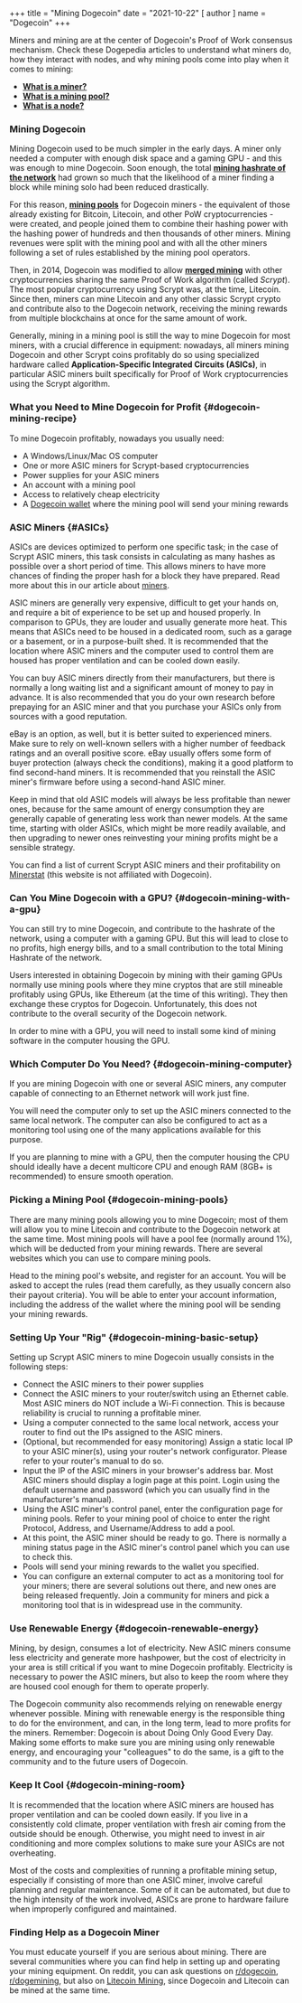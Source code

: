 +++
title = "Mining Dogecoin"
date = "2021-10-22"
[ author ]
  name = "Dogecoin"
+++

Miners and mining are at the center of Dogecoin's Proof of Work consensus mechanism. Check these Dogepedia articles to understand what miners do, how they interact with nodes, and why mining pools come into play when it comes to mining:

- [**What is a miner?**](/dogepedia/articles/what-is-a-miner/)
- [**What is a mining pool?**](/dogepedia/articles/what-is-a-mining-pool/)
- [**What is a node?**](/dogepedia/articles/what-is-a-node/)

### Mining Dogecoin
Mining Dogecoin used to be much simpler in the early days. A miner only needed a computer with enough disk space and a gaming GPU - and this was enough to mine Dogecoin. Soon enough, the total [**mining hashrate of the network**](/dogepedia/articles/what-is-a-miner/#hashing-power) had grown so much that the likelihood of a miner finding a block while mining solo had been reduced drastically. 

For this reason, [**mining pools**](/dogepedia/articles/what-is-a-mining-pool/) for Dogecoin miners - the equivalent of those already existing for Bitcoin, Litecoin, and other PoW cryptocurrencies - were created, and people joined them to combine their hashing power with the hashing power of hundreds and then thousands of other miners. Mining revenues were split with the mining pool and with all the other miners following a set of rules established by the mining pool operators.

Then, in 2014, Dogecoin was modified to allow [**merged mining**](/dogepedia/articles/what-is-a-miner/#merged-mining) with other cryptocurrencies sharing the same Proof of Work algorithm (called *Scrypt*). The most popular cryptocurrency using Scrypt was, at the time, Litecoin. Since then, miners can mine Litecoin and any other classic Scrypt crypto and contribute also to the Dogecoin network, receiving the mining rewards from multiple blockchains at once for the same amount of work.

Generally, mining in a mining pool is still the way to mine Dogecoin for most miners, with a crucial difference in equipment: nowadays, all miners mining Dogecoin and other Scrypt coins profitably do so using specialized hardware called **Application-Specific Integrated Circuits (ASICs)**, in particular ASIC miners built specifically for Proof of Work cryptocurrencies using the Scrypt algorithm.

### What you Need to Mine Dogecoin for Profit {#dogecoin-mining-recipe}
To mine Dogecoin profitably, nowadays you usually need:

- A Windows/Linux/Mac OS computer
- One or more ASIC miners for Scrypt-based cryptocurrencies
- Power supplies for your ASIC miners
- An account with a mining pool
- Access to relatively cheap electricity
- A [Dogecoin wallet](/dogepedia/articles/how-do-i-get-a-wallet/) where the mining pool will send your mining rewards

### ASIC Miners {#ASICs}
ASICs are devices optimized to perform one specific task; in the case of Scrypt ASIC miners, this task consists in calculating as many hashes as possible over a short period of time. This allows miners to have more chances of finding the proper hash for a block they have prepared. Read more about this in our article about [miners](/dogepedia/articles/what-is-a-miner/#the-role-of-miners).

ASIC miners are generally very expensive, difficult to get your hands on, and require a bit of experience to be set up and housed properly. In comparison to GPUs, they are louder and usually generate more heat. This means that ASICs need to be housed in a dedicated room, such as a garage or a basement, or in a purpose-built shed. It is recommended that the location where ASIC miners and the computer used to control them are housed has proper ventilation and can be cooled down easily.

You can buy ASIC miners directly from their manufacturers, but there is normally a long waiting list and a significant amount of money to pay in advance. It is also recommended that you do your own research before prepaying for an ASIC miner and that you purchase your ASICs only from sources with a good reputation. 

eBay is an option, as well, but it is better suited to experienced miners. Make sure to rely on well-known sellers with a higher number of feedback ratings and an overall positive score. eBay usually offers some form of buyer protection (always check the conditions), making it a good platform to find second-hand miners. It is recommended that you reinstall the ASIC miner's firmware before using a second-hand ASIC miner.

Keep in mind that old ASIC models will always be less profitable than newer ones, because for the same amount of energy consumption they are generally capable of generating less work than newer models. At the same time, starting with older ASICs, which might be more readily available, and then upgrading to newer ones reinvesting your mining profits might be a sensible strategy.

You can find a list of current Scrypt ASIC miners and their profitability on [Minerstat](https://minerstat.com/algorithm/scrypt/profitability) (this website is not affiliated with Dogecoin).

### Can You Mine Dogecoin with a GPU? {#dogecoin-mining-with-a-gpu}
You can still try to mine Dogecoin, and contribute to the hashrate of the network, using a computer with a gaming GPU. But this will lead to close to no profits, high energy bills, and to a small contribution to the total Mining Hashrate of the network.

Users interested in obtaining Dogecoin by mining with their gaming GPUs normally use mining pools where they mine cryptos that are still mineable profitably using GPUs, like Ethereum (at the time of this writing). They then exchange these cryptos for Dogecoin. Unfortunately, this does not contribute to the overall security of the Dogecoin network.

In order to mine with a GPU, you will need to install some kind of mining software in the computer housing the GPU. 

### Which Computer Do You Need? {#dogecoin-mining-computer}
If you are mining Dogecoin with one or several ASIC miners, any computer capable of connecting to an Ethernet network will work just fine. 

You will need the computer only to set up the ASIC miners connected to the same local network. The computer can also be configured to act as a monitoring tool using one of the many applications available for this purpose.

If you are planning to mine with a GPU, then the computer housing the CPU should ideally have a decent multicore CPU and enough RAM (8GB+ is recommended) to ensure smooth operation.

### Picking a Mining Pool {#dogecoin-mining-pools}
There are many mining pools allowing you to mine Dogecoin; most of them will allow you to mine Litecoin and contribute to the Dogecoin network at the same time. Most mining pools will have a pool fee (normally around 1%), which will be deducted from your mining rewards. There are several websites which you can use to compare mining pools.

Head to the mining pool's website, and register for an account. You will be asked to accept the rules (read them carefully, as they usually concern also their payout criteria). You will be able to enter your account information, including the address of the wallet where the mining pool will be sending your mining rewards.

### Setting Up Your "Rig" {#dogecoin-mining-basic-setup}
Setting up Scrypt ASIC miners to mine Dogecoin usually consists in the following steps:

- Connect the ASIC miners to their power supplies
- Connect the ASIC miners to your router/switch using an Ethernet cable. Most ASIC miners do NOT include a Wi-Fi connection. This is because reliability is crucial to running a profitable miner.
- Using a computer connected to the same local network, access your router to find out the IPs assigned to the ASIC miners.
- (Optional, but recommended for easy monitoring) Assign a static local IP to your ASIC miner(s), using your router's network configurator. Please refer to your router's manual to do so.
- Input the IP of the ASIC miners in your browser's address bar. Most ASIC miners should display a login page at this point. Login using the default username and password (which you can usually find in the manufacturer's manual).
- Using the ASIC miner's control panel, enter the configuration page for mining pools. Refer to your mining pool of choice to enter the right Protocol, Address, and Username/Address to add a pool.
- At this point, the ASIC miner should be ready to go. There is normally a mining status page in the ASIC miner's control panel which you can use to check this.
- Pools will send your mining rewards to the wallet you specified.
- You can configure an external computer to act as a monitoring tool for your miners; there are several solutions out there, and new ones are being released frequently. Join a community for miners and pick a monitoring tool that is in widespread use in the community.

### Use Renewable Energy {#dogecoin-renewable-energy}
Mining, by design, consumes a lot of electricity. New ASIC miners consume less electricity and generate more hashpower, but the cost of electricity in your area is still critical if you want to mine Dogecoin profitably. Electricity is necessary to power the ASIC miners, but also to keep the room where they are housed cool enough for them to operate properly.

The Dogecoin community also recommends relying on renewable energy whenever possible. Mining with renewable energy is the responsible thing to do for the environment, and can, in the long term, lead to more profits for the miners. Remember: Dogecoin is about Doing Only Good Every Day. Making some efforts to make sure you are mining using only renewable energy, and encouraging your "colleagues" to do the same, is a gift to the community and to the future users of Dogecoin.

### Keep It Cool {#dogecoin-mining-room}
It is recommended that the location where ASIC miners are housed has proper ventilation and can be cooled down easily. If you live in a consistently cold climate, proper ventilation with fresh air coming from the outside should be enough. Otherwise, you might need to invest in air conditioning and more complex solutions to make sure your ASICs are not overheating.

Most of the costs and complexities of running a profitable mining setup, especially if consisting of more than one ASIC miner, involve careful planning and regular maintenance. Some of it can be automated, but due to the high intensity of the work involved, ASICs are prone to hardware failure when improperly configured and maintained.

### Finding Help as a Dogecoin Miner
You must educate yourself if you are serious about mining. There are several communities where you can find help in setting up and operating your mining equipment. On reddit, you can ask questions on [r/dogecoin](https://www.reddit.com/r/dogecoin/), [r/dogemining](https://www.reddit.com/r/dogemining/), but also on [Litecoin Mining](https://www.reddit.com/r/litecoinmining/), since Dogecoin and Litecoin can be mined at the same time.














